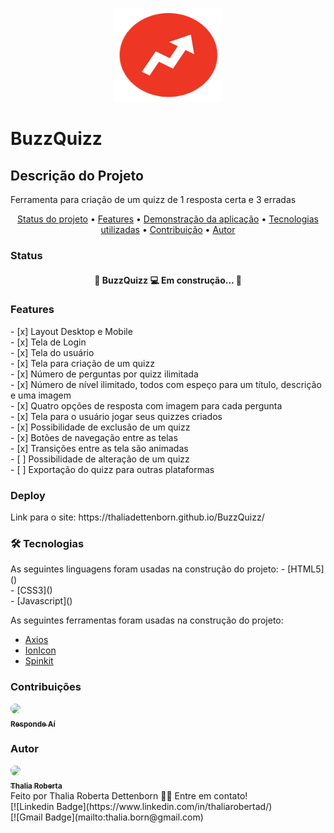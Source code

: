 <p align="center">
  <img src="assets/buzzfeed_arrow.e86a786d9e5e2250e1ed3e0ec95ba42d.png" height="150" width="175" alt="BuzzQuizz" />
</p>

# BuzzQuizz

## Descrição do Projeto
<p>Ferramenta para criação de um quizz de 1 resposta certa e 3 erradas</p>

<p align="center">
    <a href="#status">Status do projeto</a> •
    <a href="#features">Features</a> • 
    <a href="#link">Demonstração da aplicação</a> • 
    <a href="#tecnologias">Tecnologias utilizadas</a> • 
    <a href="#contribuicao">Contribuição</a> • 
    <a href="#autor">Autor</a>
</p>

### Status
<section id="status">
    <h4 align="center"> 
	🚧  BuzzQuizz 💻 Em construção...  🚧
    </h4>
</section>

### Features
<section id="features">
- [x] Layout Desktop e Mobile<br>
- [x] Tela de Login<br>
- [x] Tela do usuário<br>
- [x] Tela para criação de um quizz<br>
- [x] Número de perguntas por quizz ilimitada<br>
- [x] Número de nível ilimitado, todos com espeço para um título, descrição e uma imagem<br>
- [x] Quatro opções de resposta com imagem para cada pergunta<br>
- [x] Tela para o usuário jogar seus quizzes criados<br>
- [x] Possibilidade de exclusão de um quizz<br>
- [x] Botões de navegação entre as telas<br>
- [x] Transições entre as tela são animadas<br>
- [ ] Possibilidade de alteração de um quizz<br>
- [ ] Exportação do quizz para outras plataformas<br>
</section>

### Deploy
<section id="link">
    Link para o site: https://thaliadettenborn.github.io/BuzzQuizz/
</section>

### 🛠 Tecnologias
<section id="tecnologias">
As seguintes linguagens foram usadas na construção do projeto:
- [HTML5]()<br>
- [CSS3]()<br>
- [Javascript]()<br>

As seguintes ferramentas foram usadas na construção do projeto:

- [Axios](https://github.com/axios/axios)<br>
- [IonIcon](https://ionicons.com/)<br>
- [Spinkit](https://tobiasahlin.com/spinkit/)<br>
</section>

### Contribuições
<section id="contribuicao">
<a href="https://www.respondeai.com.br/">
<img style="border-radius: 50%;" src="https://avatars3.githubusercontent.com/u/69740567?s=60&v=4" width="100px;"/>
<br>
<sub><b>Responde Aí</b></sub>
</a>
</section>

### Autor
<section id="autor">
<a href="https://github.com/thaliadettenborn">
<img style="border-radius: 50%;" src="https://avatars0.githubusercontent.com/u/70967247?s=460&u=0684339f0717ae41ce18689351f0215fdf270590&v=4" width="100px;"/>
<br>
<sub><b>Thalia Roberta</b></sub>
</a><br>
Feito por Thalia Roberta Dettenborn 👋🏽 Entre em contato!<br>
[![Linkedin Badge](https://www.linkedin.com/in/thaliarobertad/)<br>
[![Gmail Badge](mailto:thalia.born@gmail.com)
